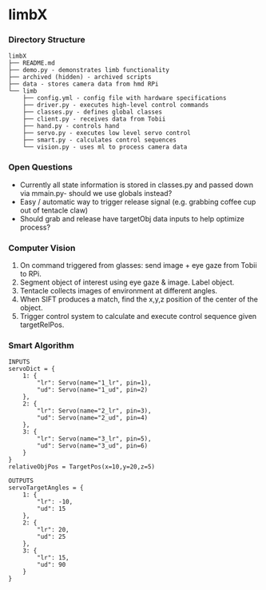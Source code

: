 # limbX

### Directory Structure
```
limbX
├── README.md
├── demo.py - demonstrates limb functionality
├── archived (hidden) - archived scripts
├── data - stores camera data from hmd RPi
└── limb
    ├── config.yml - config file with hardware specifications
    ├── driver.py - executes high-level control commands
    ├── classes.py - defines global classes
    ├── client.py - receives data from Tobii
    ├── hand.py - controls hand
    ├── servo.py - executes low level servo control
    ├── smart.py - calculates control sequences
    └── vision.py - uses ml to process camera data
```

### Open Questions
- Currently all state information is stored in classes.py and passed down via mmain.py- should we use globals instead?
- Easy / automatic way to trigger release signal (e.g. grabbing coffee cup out of tentacle claw)
- Should grab and release have targetObj data inputs to help optimize process?

### Computer Vision
1. On command triggered from glasses: send image + eye gaze from Tobii to RPi.
2. Segment object of interest using eye gaze & image. Label object.
3. Tentacle collects images of environment at different angles.
4. When SIFT produces a match, find the x,y,z position of the center of the object.
5. Trigger control system to calculate and execute control sequence given targetRelPos.

### Smart Algorithm
```
INPUTS
servoDict = {
    1: {
        "lr": Servo(name="1_lr", pin=1),
        "ud": Servo(name="1_ud", pin=2)
    },
    2: {
        "lr": Servo(name="2_lr", pin=3),
        "ud": Servo(name="2_ud", pin=4)
    },
    3: {
        "lr": Servo(name="3_lr", pin=5),
        "ud": Servo(name="3_ud", pin=6)
    }
}
relativeObjPos = TargetPos(x=10,y=20,z=5)
```
```
OUTPUTS
servoTargetAngles = {
    1: {
        "lr": -10,
        "ud": 15
    },
    2: {
        "lr": 20,
        "ud": 25
    },
    3: {
        "lr": 15,
        "ud": 90
    }
}
```
